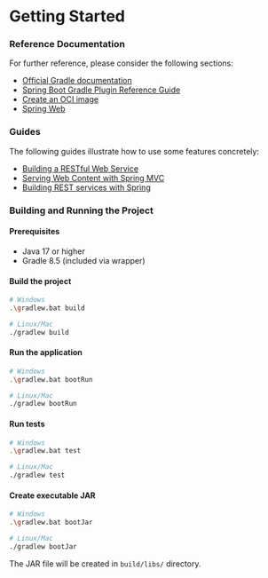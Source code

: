 # Getting Started

### Reference Documentation
For further reference, please consider the following sections:

* [Official Gradle documentation](https://docs.gradle.org)
* [Spring Boot Gradle Plugin Reference Guide](https://docs.spring.io/spring-boot/3.5.6/gradle-plugin/reference/html/)
* [Create an OCI image](https://docs.spring.io/spring-boot/3.5.6/gradle-plugin/reference/html/build-image.html)
* [Spring Web](https://docs.spring.io/spring-boot/3.5.6/reference/web/servlet.html)

### Guides
The following guides illustrate how to use some features concretely:

* [Building a RESTful Web Service](https://spring.io/guides/gs/rest-service/)
* [Serving Web Content with Spring MVC](https://spring.io/guides/gs/serving-web-content/)
* [Building REST services with Spring](https://spring.io/guides/tutorials/rest/)

### Building and Running the Project

#### Prerequisites
- Java 17 or higher
- Gradle 8.5 (included via wrapper)

#### Build the project
```bash
# Windows
.\gradlew.bat build

# Linux/Mac
./gradlew build
```

#### Run the application
```bash
# Windows
.\gradlew.bat bootRun

# Linux/Mac
./gradlew bootRun
```

#### Run tests
```bash
# Windows
.\gradlew.bat test

# Linux/Mac
./gradlew test
```

#### Create executable JAR
```bash
# Windows
.\gradlew.bat bootJar

# Linux/Mac
./gradlew bootJar
```

The JAR file will be created in `build/libs/` directory.


